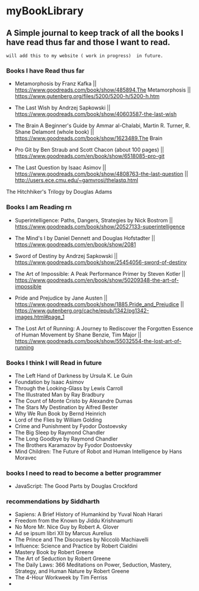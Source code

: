 # myBookLibrary
## A Simple journal to keep track of all the books I have read thus far and those I want to read.


``` 
will add this to my website ( work in progress)  in future. 
```


### Books I have Read thus far

- Metamorphosis by Franz Kafka
|| https://www.goodreads.com/book/show/485894.The Metamorphosis
|| https://www.gutenberg.org/files/5200/5200-h/5200-h.htm

- The Last Wish by Andrzej Sapkowski
|| https://www.goodreads.com/book/show/40603587-the-last-wish

- The Brain A Beginner's Guide by Ammar al-Chalabi, Martin R. Turner, R. Shane Delamont (whole book)
|| https://www.goodreads.com/book/show/1623489.The Brain

- Pro Git by Ben Straub and Scott Chacon (about 100 pages)
|| https://www.goodreads.com/en/book/show/6518085-pro-git

- The Last Question by Isaac Asimov 
|| https://www.goodreads.com/book/show/4808763-the-last-question 
|| http://users.ece.cmu.edu/~gamvrosi/thelastq.html 

The Hitchhiker's Trilogy by Douglas Adams

### Books I am Reading rn

-  Superintelligence: Paths, Dangers, Strategies by Nick Bostrom 
|| https://www.goodreads.com/book/show/20527133-superintelligence

- The Mind's I by Daniel Dennett and Douglas Hofstadter
|| https://www.goodreads.com/en/book/show/2081

- Sword of Destiny by Andrzej Sapkowski
    || https://www.goodreads.com/book/show/25454056-sword-of-destiny

- The Art of Impossible: A Peak Performance Primer by Steven Kotler || https://www.goodreads.com/en/book/show/50209348-the-art-of-impossible

- Pride and Prejudice by Jane Austen || https://www.goodreads.com/book/show/1885.Pride_and_Prejudice || https://www.gutenberg.org/cache/epub/1342/pg1342-images.html#page_1

- The Lost Art of Running: A Journey to Rediscover the Forgotten Essence of Human Movement by Shane Benzie, Tim Major || https://www.goodreads.com/book/show/55032554-the-lost-art-of-running



### Books I think I will Read in future

- The Left Hand of Darkness by Ursula K. Le Guin
- Foundation by Isaac Asimov
- Through the Looking-Glass by Lewis Carroll
- The Illustrated Man by Ray Bradbury
- The Count of Monte Cristo by Alexandre Dumas
- The Stars My Destination by Alfred Bester 
- Why We Run Book by Bernd Heinrich
- Lord of the Flies by William Golding
- Crime and Punishment by Fyodor Dostoevsky
- The Big Sleep by Raymond Chandler
- The Long Goodbye by Raymond Chandler
- The Brothers Karamazov by Fyodor Dostoevsky
- Mind Children: The Future of Robot and Human Intelligence by Hans Moravec

### books I need to read to become a better programmer
- JavaScript: The Good Parts by Douglas Crockford

### recommendations by Siddharth
- Sapiens: A Brief History of Humankind by Yuval Noah Harari
- Freedom from the Known by Jiddu Krishnamurti
- No More Mr. Nice Guy by Robert A. Glover
- Ad se ipsum libri XII by Marcus Aurelius
- The Prince and The Discourses by Niccolò Machiavelli
- Influence: Science and Practice by Robert Cialdini
- Mastery Book by Robert Greene
- The Art of Seduction by Robert Greene
- The Daily Laws: 366 Meditations on Power, Seduction, Mastery, Strategy, and Human Nature by Robert Greene
- The 4-Hour Workweek by Tim Ferriss
- 

 
